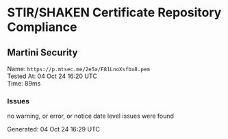 # STIR/SHAKEN Certificate Repository Compliance

## Martini Security

Name: `https://p.mtsec.me/2e5a/F81LnoXsfbx8.pem`\
Tested At: 04 Oct 24 16:20 UTC\
Time: 89ms

### Issues

no warning, or error, or notice date level issues were found

Generated: 04 Oct 24 16:29 UTC